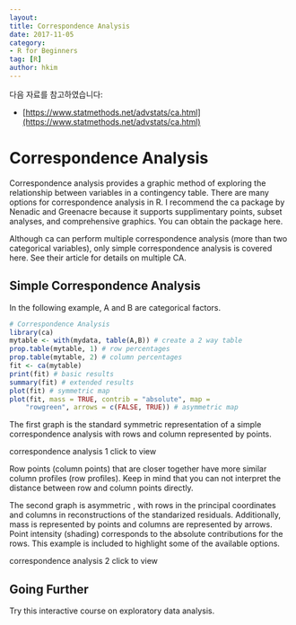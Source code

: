 ```yaml
---
layout:
title: Correspondence Analysis
date: 2017-11-05  
category:
- R for Beginners
tag: [R]    
author: hkim  
---
```


다음 자료를 참고하였습니다:  
- [https://www.statmethods.net/advstats/ca.html](https://www.statmethods.net/advstats/ca.html)

# Correspondence Analysis

Correspondence analysis provides a graphic method of exploring the relationship between variables in a contingency table. There are many options for correspondence analysis in R. I recommend the ca package by Nenadic and Greenacre because it supports supplimentary points, subset analyses, and comprehensive graphics. You can obtain the package here.

Although ca can perform multiple correspondence analysis (more than two categorical variables), only simple correspondence analysis is covered here. See their article for details on multiple CA.


## Simple Correspondence Analysis

In the following example, A and B are categorical factors.

```r
# Correspondence Analysis
library(ca)
mytable <- with(mydata, table(A,B)) # create a 2 way table
prop.table(mytable, 1) # row percentages
prop.table(mytable, 2) # column percentages
fit <- ca(mytable)
print(fit) # basic results
summary(fit) # extended results
plot(fit) # symmetric map
plot(fit, mass = TRUE, contrib = "absolute", map =
  	"rowgreen", arrows = c(FALSE, TRUE)) # asymmetric map
```

The first graph is the standard symmetric representation of a simple correspondence analysis with rows and column represented by points.

correspondence analysis 1 click to view

Row points (column points) that are closer together have more similar column profiles (row profiles). Keep in mind that you can not interpret the distance between row and column points directly.

The second graph is asymmetric , with rows in the principal coordinates and columns in reconstructions of the standarized residuals. Additionally, mass is represented by points and columns are represented by arrows. Point intensity (shading) corresponds to the absolute contributions for the rows. This example is included to highlight some of the available options.

correspondence analysis 2 click to view


## Going Further

Try this interactive course on exploratory data analysis.
